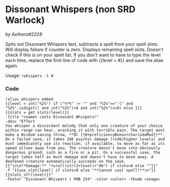 # Dissonant Whispers (non SRD Warlock)
*by Aethera#2228*

Spits out Dissonant Whispers text, subtracts a spell from your spell slots. Will display failure if counter is zero. Displays remaining spell slots. Doesn't check if this is on your spell list. If you don't want to have to type the level each time, replace the first line of code with {{level = #}} and save the alias again.

Usage: `!whispers -l #`

### Code
```  
!alias whispers embed
{{level = int("%2%") if ("%*%" != "" and "%1%"=="-l" and "%2%".isdigit() and int("%2%")>0 and int("%2%")<=9) else 1}}
{{slots = get_slots(level)}}
-title "<name> casts Dissonant Whispers!"
-desc "Effect
You whisper a discordant melody that only one creature of your choice within range can hear, wracking it with terrible pain. The target must make a Wisdom saving throw, **DC {{8+proficiencyBonus+charismaMod}}**. On a failed save, it takes 3d6 psychic damage (+1d6/higher levels) and must immediately use its reaction, if available, to move as far as its speed allows away from you. The creature doesn't move into obviously dangerous ground, such as a fire or a pit. On a successful save, the target takes half as much damage and doesn't have to move away. A deafened creature automatically succeeds on the save.{{"\n\n**Damage:** "+vroll(str(2+level)+"d6") if slots>0 else ""}}"
-f "{{use_slot(level) if slots>0 else "**Cannot cast spell!**\n"}}{{slots_str(level)}}"
-footer "Dissonant Whispers | PHB 234" -color <color> -thumb <image>
```

